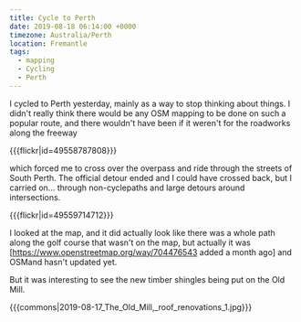 ```yaml
---
title: Cycle to Perth
date: 2019-08-18 06:14:00 +0000
timezone: Australia/Perth
location: Fremantle
tags:
  - mapping
  - Cycling
  - Perth 
---
```

I cycled to Perth yesterday, mainly as a way to stop thinking about things.
I didn't really think there would be any OSM mapping to be done on such a popular route,
and there wouldn't have been if it weren't for the roadworks along the freeway

{{{flickr|id=49558787808}}}

which forced me to cross over the overpass and ride through the streets of South Perth.
The official detour ended and I could have crossed back, but I carried on... through non-cyclepaths and large detours around intersections.

{{{flickr|id=49559714712}}}

I looked at the map, and it did actually look like there was a whole path along the golf course that wasn't on the map,
but actually it was [https://www.openstreetmap.org/way/704476543 added a month ago] and OSMand hasn't updated yet.

But it was interesting to see the new timber shingles being put on the Old Mill.

{{{commons|2019-08-17_The_Old_Mill,_roof_renovations_1.jpg}}}
